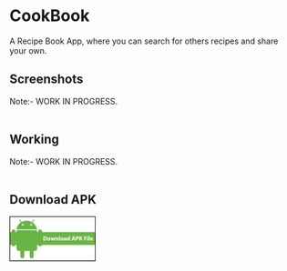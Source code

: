 # CookBook
A Recipe Book App, where you can search for others recipes and share your own.
## Screenshots
Note:- WORK IN PROGRESS.
<br/>
<br/>
## Working
Note:- WORK IN PROGRESS.
<br/>
<br/>
## Download APK
<a href="https://www.dropbox.com/s/dpkvej4gsoemxf8/CookBook.apk?dl=0"><img src="Screenshots/download.png" alt="Download APK File" width="30%" height="auto"></a>

